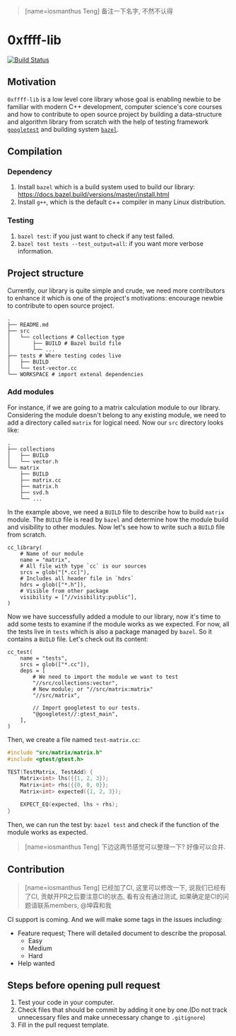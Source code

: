 > [name=iosmanthus Teng] 备注一下名字, 不然不认得

# 0xffff-lib

[![Build Status](https://travis-ci.org/0xffff-one/0xffff-lib.svg?branch=master)](https://travis-ci.org/0xffff-one/0xffff-lib)

## Motivation
`0xffff-lib` is a low level core library whose goal is enabling newbie to be familiar with modern C++ development, computer science's core courses and how to contribute to open source project by building a data-structure and algorithm library from scratch with the help of testing framework [`googletest`](https://github.com/google/googletest) and building system [`bazel`](https://www.bazel.build/).

## Compilation

### Dependency

1. Install `bazel` which is a build system used to build our library: https://docs.bazel.build/versions/master/install.html
2. Install `g++`, which is the default c++ compiler in many Linux distribution.

### Testing

1. `bazel test`: if you just want to check if any test failed.
2. `bazel test tests --test_output=all`: if you want more verbose information.

## Project structure

Currently, our library is quite simple and crude, we need more contributors to enhance it which is one of the project's motivations: encourage newbie to contribute to open source project.

```
.
├── README.md
├── src
│   └── collections # Collection type
│       ├── BUILD # Bazel build file
│       └── ...
├── tests # Where testing codes live
│   ├── BUILD
│   └── test-vector.cc
└── WORKSPACE # import extenal dependencies
```

### Add modules

For instance, if we are going to a matrix calculation module to our library. Considering the module doesn't belong to any existing module, we need to add a directory called `matrix` for logical need. Now our `src` directory looks like:

```
.
├── collections
│   ├── BUILD
│   └── vector.h
└── matrix
    ├── BUILD
    ├── matrix.cc
    ├── matrix.h
    ├── svd.h
    └── ...
```

In the example above, we need a `BUILD` file to describe how to build `matrix` module. The `BUILD` file is read by `bazel` and determine how the module build and visibility to other modules. Now let's see how to write such a `BUILD` file from scratch.

```bzl
cc_library(
    # Name of our module
    name = "matrix",
    # All file with type `cc` is our sources
    srcs = glob("[*.cc]"),
    # Includes all header file in `hdrs`
    hdrs = glob(["*.h"]),
    # Visible from other package
    visibility = ["//visibility:public"],
)
```

Now we have successfully added a module to our library, now it's time to add some tests to examine if the module works as we expected.
For now, all the tests live in `tests` which is also a package managed by `bazel`. So it contains a `BUILD` file. Let's check out its content:

```bzl
cc_test(
    name = "tests",
    srcs = glob(["*.cc"]),
    deps = [
        # We need to import the module we want to test
        "//src/collections:vector",
        # New module; or "//src/matrix:matrix"
        "//src/matrix",

        // Import googletest to our tests.
        "@googletest//:gtest_main",
    ],
)
```

Then, we create a file named `test-matrix.cc`:

```c++
#include "src/matrix/matrix.h"
#include <gtest/gtest.h>

TEST(TestMatrix, TestAdd) {
    Matrix<int> lhs({{1, 2, 3});
    Matrix<int> rhs({{0, 0, 0}};
    Matrix<int> expected({1, 2, 3});

    EXPECT_EQ(expected, lhs + rhs);
}
```

Then, we can run the test by: `bazel test` and check if the function of the module works as expected.

> [name=iosmanthus Teng] 下边这两节感觉可以整理一下? 好像可以合并.
## Contribution

> [name=iosmanthus Teng] 已经加了CI, 这里可以修改一下, 说我们已经有了CI, 贡献开PR之后要注意CI的状态, 看有没有通过测试, 如果确定是CI的问题请联系members, @坤霖和我

CI support is coming. And we will make some tags in the issues including:

* Feature request; There will detailed document to describe the proposal.
    * Easy
    * Medium
    * Hard
* Help wanted

## Steps before opening pull request

1. Test your code in your computer.
2. Check files that should be commit by adding it one by one.(Do not track unnecessary files and make unnecessary change to `.gitignore`)
3. Fill in the pull request template.

